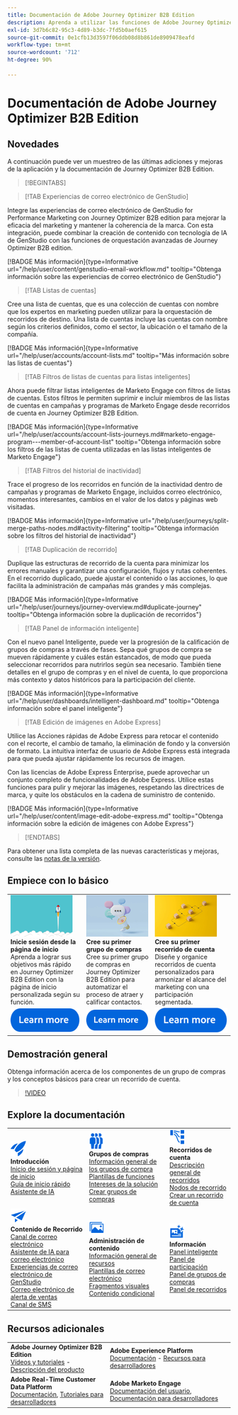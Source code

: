 ```yaml
---
title: Documentación de Adobe Journey Optimizer B2B Edition
description: Aprenda a utilizar las funciones de Adobe Journey Optimizer B2B Edition para organizar recorridos de cuenta y de grupo de compras mediante IA generativa integrada y una automatización líder del sector.
exl-id: 3d7b6c82-95c3-4d89-b3dc-7fd5b0aef615
source-git-commit: 0e1cfb13d3597f06ddb08d8b861de8909478eafd
workflow-type: tm+mt
source-wordcount: '712'
ht-degree: 90%

---
```


# Documentación de Adobe Journey Optimizer B2B Edition

## Novedades

A continuación puede ver un muestreo de las últimas adiciones y mejoras de la aplicación y la documentación de Journey Optimizer B2B Edition.

>[!BEGINTABS]

>[!TAB Experiencias de correo electrónico de GenStudio]

Integre las experiencias de correo electrónico de GenStudio for Performance Marketing con Journey Optimizer B2B edition para mejorar la eficacia del marketing y mantener la coherencia de la marca. Con esta integración, puede combinar la creación de contenido con tecnología de IA de GenStudio con las funciones de orquestación avanzadas de Journey Optimizer B2B edition.

[!BADGE Más información]{type=Informative url="/help/user/content/genstudio-email-workflow.md" tooltip="Obtenga información sobre las experiencias de correo electrónico de GenStudio"}

>[!TAB Listas de cuentas]

Cree una lista de cuentas, que es una colección de cuentas con nombre que los expertos en marketing pueden utilizar para la orquestación de recorridos de destino. Una lista de cuentas incluye las cuentas con nombre según los criterios definidos, como el sector, la ubicación o el tamaño de la compañía.

[!BADGE Más información]{type=Informative url="/help/user/accounts/account-lists.md" tooltip="Más información sobre las listas de cuentas"}

>[!TAB Filtros de listas de cuentas para listas inteligentes]

Ahora puede filtrar listas inteligentes de Marketo Engage con filtros de listas de cuentas. Estos filtros le permiten suprimir e incluir miembros de las listas de cuentas en campañas y programas de Marketo Engage desde recorridos de cuenta en Journey Optimizer B2B Edition.

[!BADGE Más información]{type=Informative url="/help/user/accounts/account-lists-journeys.md#marketo-engage-program---member-of-account-list" tooltip="Obtenga información sobre los filtros de las listas de cuenta utilizadas en las listas inteligentes de Marketo Engage"}

>[!TAB Filtros del historial de inactividad]

Trace el progreso de los recorridos en función de la inactividad dentro de campañas y programas de Marketo Engage, incluidos correo electrónico, momentos interesantes, cambios en el valor de los datos y páginas web visitadas.

[!BADGE Más información]{type=Informative url="/help/user/journeys/split-merge-paths-nodes.md#activity-filtering" tooltip="Obtenga información sobre los filtros del historial de inactividad"}

>[!TAB Duplicación de recorrido]

Duplique las estructuras de recorrido de la cuenta para minimizar los errores manuales y garantizar una configuración, flujos y rutas coherentes. En el recorrido duplicado, puede ajustar el contenido o las acciones, lo que facilita la administración de campañas más grandes y más complejas.

[!BADGE Más información]{type=Informative url="/help/user/journeys/journey-overview.md#duplicate-journey" tooltip="Obtenga información sobre la duplicación de recorridos"}

>[!TAB Panel de información inteligente]

Con el nuevo panel Inteligente, puede ver la progresión de la calificación de grupos de compras a través de fases. Sepa qué grupos de compra se mueven rápidamente y cuáles están estancados, de modo que pueda seleccionar recorridos para nutrirlos según sea necesario. También tiene detalles en el grupo de compras y en el nivel de cuenta, lo que proporciona más contexto y datos históricos para la participación del cliente.

[!BADGE Más información]{type=Informative url="/help/user/dashboards/intelligent-dashboard.md" tooltip="Obtenga información sobre el panel inteligente"}

>[!TAB Edición de imágenes en Adobe Express]

Utilice las Acciones rápidas de Adobe Express para retocar el contenido con el recorte, el cambio de tamaño, la eliminación de fondo y la conversión de formato. La intuitiva interfaz de usuario de Adobe Express está integrada para que pueda ajustar rápidamente los recursos de imagen.

Con las licencias de Adobe Express Enterprise, puede aprovechar un conjunto completo de funcionalidades de Adobe Express. Utilice estas funciones para pulir y mejorar las imágenes, respetando las directrices de marca, y quite los obstáculos en la cadena de suministro de contenido.

[!BADGE Más información]{type=Informative url="/help/user/content/image-edit-adobe-express.md" tooltip="Obtenga información sobre la edición de imágenes con Adobe Express"}

>[!ENDTABS]

Para obtener una lista completa de las nuevas características y mejoras, consulte las [notas de la versión](../user/release-notes/release-notes.md). <!-- Stay up-to-date with the latest changes in our documentation by visiting the [documentation updates page](using/rn/documentation-updates.md).-->

## Empiece con lo básico

<table style="table-layout:fixed">
  <tr style="border: 0;">
    <td>
    <a href="home-page.md"><img width="140px" src="./assets/launch.png" alt="Lanzamiento de los usos del producto"></a>
    <div><strong>Inicie sesión desde la página de inicio</strong><br/>Aprenda a lograr sus objetivos más rápido en Journey Optimizer B2B Edition con la página de inicio personalizada según su función.</div>
    </td>
      <td>
    <a href="buying-groups/buying-groups-overview.md"><img width="140px" src="./assets/communication.png" alt="Grupos de compras"></a>
    <div><strong>Cree su primer grupo de compras</strong><br/>Cree su primer grupo de compras en Journey Optimizer B2B Edition para automatizar el proceso de atraer y calificar contactos.</div>
    </td>
    <td>
    <a href="journeys/journey-overview.md"><img width="140px" src="./assets/flow.png" alt="Recorridos de la cuenta"></a>
    <div><strong>Cree su primer recorrido de cuenta</strong><br/>Diseñe y organice recorridos de cuenta personalizados para armonizar el alcance del marketing con una participación segmentada. 
    </div>
    </td>
  </tr>
  <tr style="border: 0;">
    <td align="center"><a href="home-page.md"><img src="../assets/learn-more.svg" alt="Más información"></a></td>
    <td align="center"><a href="buying-groups/buying-groups-overview.md"><img src="../assets/learn-more.svg" alt="Más información"></a></td>
    <td align="center"><a href="journeys/journey-overview.md"><img src="../assets/learn-more.svg" alt="Más información"></a></td>
    </tr>
</table>

## Demostración general

Obtenga información acerca de los componentes de un grupo de compras y los conceptos básicos para crear un recorrido de cuenta.

>[!VIDEO](https://video.tv.adobe.com/v/3432054?quality=12)

## Explore la documentación

<table style="table-layout:auto">
  <tr style="border: 0;">
    <td>
      <img src="../assets/do-not-localize/icon-quick-start.svg" width="35px" alt="Introducción"><br/>
      <strong>Introducción</strong><br/><a href="home-page.md">Inicio de sesión y página de inicio</a><br/><a href="./start/get-started.md">Guía de inicio rápido</a> <br/><a href="./ai-assistant/ai-assistant-overview.md">Asistente de IA</a>
    </td>
    <!--
    <td>
      <img src="../assets/do-not-localize/icon-configure.svg" width="35px"><br/>
      <strong>Configuration<br/>administration</strong><br/><a href="using/configuration/channel-surfaces.md">Channel surfaces</a> - <a href="using/configuration/about-data-sources-events-actions.md">Configure journeys</a>  - <a href="using/administration/permissions-overview.md">Access control</a> - <a href="using/administration/sandboxes.md">Sandboxes management</a>
    </td> -->
    <td>
      <img src="../assets/do-not-localize/icon_audience.svg" width="35px" alt="Grupos de compras"><br/>
      <strong>Grupos de compras</strong><br/><a href="./buying-groups/buying-groups-overview.md">Información general de los grupos de compra</a><br/><a href="./buying-groups/buying-groups-role-templates.md">Plantillas de funciones</a><br/><a href="./buying-groups/solution-interests.md">Intereses de la solución</a><br/><a href="./buying-groups/buying-groups-create.md">Crear grupos de compras</a>
    </td>
    <td>
      <img src="../assets/do-not-localize/icon-paths.svg" width="35px" alt="Recorridos de la cuenta"><br/>
      <strong>Recorridos de cuenta</strong><br/><a href="./journeys/journey-overview.md">Descripción general de recorridos</a><br/><a href="./journeys/journey-nodes.md">Nodos de recorrido</a><br/><a href="./journeys/journey-overview.md#create-an-account-journey">Crear un recorrido de cuenta</a>
    </td>
  </tr>
  <tr style="border: 0;">
    <td>
      <img src="../assets/do-not-localize/icon-campaign.svg" width="35px" alt="Contenido del recorrido"><br/>
      <strong>Contenido de Recorrido</strong><br/><a href="./content/add-email.md">Canal de correo electrónico</a><br/><a href="./content/ai-assistant-emails.md">Asistente de IA para correo electrónico</a><br/><a href="./content/genstudio-email-workflow.md">Experiencias de correo electrónico de GenStudio</a><br/><a href="./content/sales-alert-email.md">Correo electrónico de alerta de ventas</a><br/><a href="./content/sms-authoring.md">Canal de SMS</a>
    </td>
        <td>
      <img src="../assets/do-not-localize/icon_assets.svg" width="35px" alt="Administración de contenido"><br/>
      <strong>Administración de contenido</strong><br/><a href="./content/assets-overview.md">Información general de recursos</a><br/><a href="./content/email-templates.md">Plantillas de correo electrónico</a><br/><a href="./content/fragments.md">Fragmentos visuales</a><br/><a href="./content/conditional-content.md">Contenido condicional</a>
    </td>
    <td>
      <img src="../assets/do-not-localize/icon-offer.svg" width="35px" alt="Información y paneles"><br/>
      <strong>Información</strong><br/><a href="./dashboards/intelligent-dashboard.md">Panel inteligente</a><br/><a href="./dashboards/engagement-dashboard.md">Panel de participación</a><br/><a href="./dashboards/buying-groups-dashboard.md">Panel de grupos de compras</a><br/><a href="./dashboards/journeys-dashboard.md">Panel de recorridos</a>
    </td>

</tr>
</table>

## Recursos adicionales

<table style="table-layout:fixed"><tr style="border: 0;">
<tr><td><strong>Adobe Journey Optimizer B2B Edition</strong><br/>
<a href="https://experienceleague.adobe.com/es/docs/journey-optimizer-b2b-learn/tutorials/overview" target="_blank">Vídeos y tutoriales</a> - <a href="https://helpx.adobe.com/legal/product-descriptions/adobe-journey-optimizer-b2b.html?lang=es" target="_blank">Descripción del producto</a> <!-- - <a href="https://www.adobe.com/content/dam/cc/en/security/pdfs/AJO_SecurityOverview.pdf" target="_blank">Security overview (PDF)</a> - <a href="https://developer.adobe.com/journey-optimizer-apis/" target="_blank">APIs reference</a> - <a href="https://experienceleague.adobe.com/tools/ajo-schemas/schema-dictionary.html" target="_blank">Journey Optimizer Schema Dictionary</a> -->
</td>
<td><strong>Adobe Experience Platform</strong><br/>
<a href="https://experienceleague.adobe.com/es/docs/experience-platform/landing/home" target="_blank">Documentación</a> - <a href="https://business.adobe.com/products/experience-platform/documentation-and-developer-resources.html" target="_blank">Recursos para desarrolladores</a>
</td></tr>
<tr><td><strong>Adobe Real-Time Customer Data Platform</strong><br/>
<a href="https://experienceleague.adobe.com/es/docs/experience-platform/rtcdp/home" target="_blank">Documentación</a>, <a href="https://experienceleague.adobe.com/es/docs/platform-learn/getting-started-for-data-architects-and-data-engineers/overview" target="_blank">Tutoriales para desarrolladores</a>
</td><td><strong>Adobe Marketo Engage</strong><br/>
<a href="https://experienceleague.adobe.com/es/docs/marketo/using/home" target="_blank">Documentación del usuario</a>, <a href="https://experienceleague.adobe.com/es/docs/marketo-developer/marketo/home" target="_blank">Documentación para desarrolladores</a>
</td>
</tr></table>

